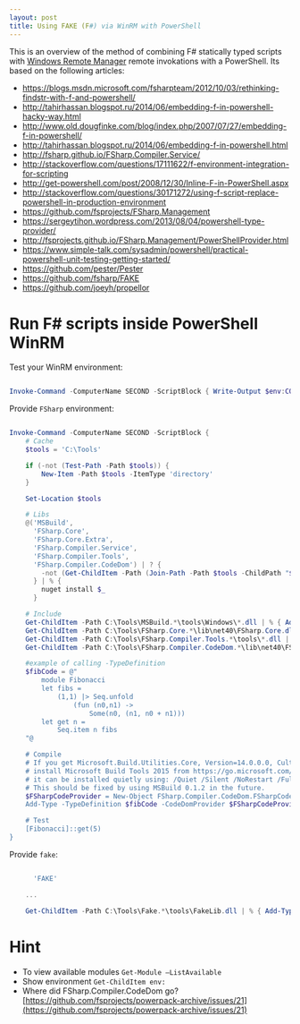 ```yaml
---
layout: post
title: Using FAKE (F#) via WinRM with PowerShell
---
```


This is an overview of the method of combining F# statically typed scripts
with [Windows Remote Manager](https://msdn.microsoft.com/en-us/library/windows/desktop/aa384426.aspx)
remote invokations with a PowerShell. Its based on the following articles:

- https://blogs.msdn.microsoft.com/fsharpteam/2012/10/03/rethinking-findstr-with-f-and-powershell/
- http://tahirhassan.blogspot.ru/2014/06/embedding-f-in-powershell-hacky-way.html
- http://www.old.dougfinke.com/blog/index.php/2007/07/27/embedding-f-in-powershell/
- http://tahirhassan.blogspot.ru/2014/06/embedding-f-in-powershell.html
- http://fsharp.github.io/FSharp.Compiler.Service/
- http://stackoverflow.com/questions/17111622/f-environment-integration-for-scripting
- http://get-powershell.com/post/2008/12/30/Inline-F-in-PowerShell.aspx
- http://stackoverflow.com/questions/30171272/using-f-script-replace-powershell-in-production-environment
- https://github.com/fsprojects/FSharp.Management
- https://sergeytihon.wordpress.com/2013/08/04/powershell-type-provider/
- http://fsprojects.github.io/FSharp.Management/PowerShellProvider.html
- https://www.simple-talk.com/sysadmin/powershell/practical-powershell-unit-testing-getting-started/
- https://github.com/pester/Pester
- https://github.com/fsharp/FAKE
- https://github.com/joeyh/propellor

Run F# scripts inside PowerShell WinRM
======================================

Test your WinRM environment:

```powershell

Invoke-Command -ComputerName SECOND -ScriptBlock { Write-Output $env:COMPUTERNAME }

```

Provide `FSharp` environment:

```powershell

Invoke-Command -ComputerName SECOND -ScriptBlock {
    # Cache
    $tools = 'C:\Tools'

    if (-not (Test-Path -Path $tools)) {
        New-Item -Path $tools -ItemType 'directory'
    }

    Set-Location $tools

    # Libs
    @('MSBuild',
      'FSharp.Core',
      'FSharp.Core.Extra',
      'FSharp.Compiler.Service',
      'FSharp.Compiler.Tools',
      'FSharp.Compiler.CodeDom') | ? {
        -not (Get-ChildItem -Path (Join-Path -Path $tools -ChildPath "$_*"))
      } | % {
        nuget install $_
      }

    # Include
    Get-ChildItem -Path C:\Tools\MSBuild.*\tools\Windows\*.dll | % { Add-Type -Path $_.FullName }
    Get-ChildItem -Path C:\Tools\FSharp.Core.*\lib\net40\FSharp.Core.dll | % { Add-Type -Path $_.FullName }
    Get-ChildItem -Path C:\Tools\FSharp.Compiler.Tools.*\tools\*.dll | % { Add-Type -Path $_.FullName }
    Get-ChildItem -Path C:\Tools\FSharp.Compiler.CodeDom.*\lib\net40\FSharp.Compiler.CodeDom.dll | % { Add-Type -Path $_.FullName }

    #example of calling -TypeDefinition
    $fibCode = @"
        module Fibonacci
        let fibs =
            (1,1) |> Seq.unfold
                (fun (n0,n1) ->
                    Some(n0, (n1, n0 + n1)))
        let get n =
            Seq.item n fibs
    "@

    # Compile
    # If you get Microsoft.Build.Utilities.Core, Version=14.0.0.0, Culture=neutral, PublicKeyToken=b03f5f7f11d50a3a error
    # install Microsoft Build Tools 2015 from https://go.microsoft.com/fwlink/?LinkId=615458
    # it can be installed quietly using: /Quiet /Silent /NoRestart /Full.
    # This should be fixed by using MSBuild 0.1.2 in the future.
    $FSharpCodeProvider = New-Object FSharp.Compiler.CodeDom.FSharpCodeProvider
    Add-Type -TypeDefinition $fibCode -CodeDomProvider $FSharpCodeProvider

    # Test
    [Fibonacci]::get(5)
}

```

Provide `fake`:

```powershell

      'FAKE'

    ...

    Get-ChildItem -Path C:\Tools\Fake.*\tools\FakeLib.dll | % { Add-Type -Path $_.FullName }


```

Hint
====

* To view available modules `Get-Module –ListAvailable`
* Show environment `Get-ChildItem env:`
* Where did FSharp.Compiler.CodeDom go? [https://github.com/fsprojects/powerpack-archive/issues/21](https://github.com/fsprojects/powerpack-archive/issues/21)
